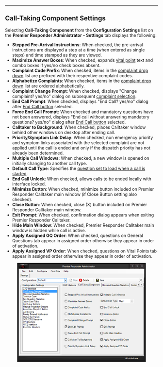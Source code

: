   ------------------------------------
  **Call-Taking Component Settings**
  ------------------------------------

Selecting **Call-Taking Component** from the **Configuration Settings**
list on the **Premier Responder Administrator** **- Settings** tab
displays the following:

-   **Stepped Pre-Arrival Instructions**: When checked, the pre-arrival
    instructions are displayed a step at a time (when entered as single
    steps) and time stamped as they are viewed.
-   **Maximize Answer Boxes**: When checked, expands [vital
    point](Vital%20Points.htm) text and combo boxes if yes/no check
    boxes absent.
-   **Complaint Code Prefix**: When checked, items in the [complaint
    drop down](General%20Questions.htm) list are prefixed with their
    respective complaint codes.
-   **Alphabetize Complaints**: When checked, items in the [complaint
    drop down](General%20Questions.htm) list are ordered alphabetically.
-   **Complaint Change Prompt**: When checked, displays \"Change
    complaint? yes/no\" dialog on subsequent [complaint
    selection](General%20Questions.htm).
-   **End Call Prompt**: When checked, displays \"End Call? yes/no\"
    dialog after [End Call button](Ending%20a%20Case.htm) selected.
-   **Force End Call Prompt**: When checked and mandatory questions have
    not been answered, displays \"End call without answering mandatory
    questions? yes/no\" dialog after [End Call
    button](Ending%20a%20Case.htm) selected.
-   **Calltaker to Background**: When checked, places Calltaker window
    behind other windows on desktop after ending call.
-   **Priority/Symptom Link Delay**: When checked, non emergency
    priority and symptom links associated with the selected complaint
    are not applied until the call is ended and only if the dispatch
    priority has not already been determined.
-   **Multiple Call Windows**: When checked, a new window is opened on
    initially changing to another call type.
-   **Default Call Type**: Specifies the [question set to load when a
    call is started](All%20Caller%20Questions.htm).
-   **End Call Unlock**: When checked, allows calls to be ended locally
    with interface locked.
-   **Minimize Button**: When checked, minimize button included on
    Premier Responder Calltaker main window (if Close Button setting
    also checked).
-   **Close Button**: When checked, close (X) button included on Premier
    Responder Calltaker main window.
-   **Exit Prompt**: When checked, confirmation dialog appears when
    exiting Premier Responder Calltaker.
-   **Hide Main Window**: When checked, Premier Responder Calltaker main
    window is hidden while call is active.
-   **Apply Assigned GQ Order**: When checked, questions on General
    Questions tab appear in assigned order otherwise they appear in
    order of activation.
-   **Apply Assigned VP Order**: When checked, questions on Vital Points
    tab appear in assigned order otherwise they appear in order of
    activation.

<figure><img src=".gitbook/assets/Call-Taking Component Settings_files/Image001.png" alt=""><figcaption></figcaption></figure> 
